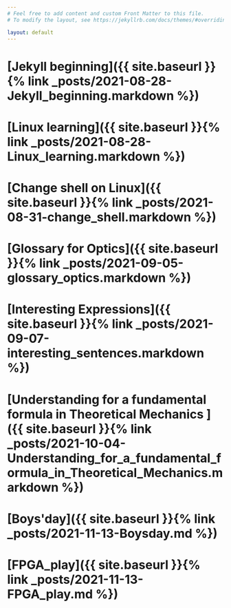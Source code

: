 ```yaml
---
# Feel free to add content and custom Front Matter to this file.
# To modify the layout, see https://jekyllrb.com/docs/themes/#overriding-theme-defaults

layout: default
---
```


# [Jekyll beginning]({{ site.baseurl }}{% link _posts/2021-08-28-Jekyll_beginning.markdown %})





# [Linux learning]({{ site.baseurl }}{% link _posts/2021-08-28-Linux_learning.markdown %})





# [Change shell on Linux]({{ site.baseurl }}{% link _posts/2021-08-31-change_shell.markdown %})











# [Glossary for Optics]({{ site.baseurl }}{% link _posts/2021-09-05-glossary_optics.markdown %})









# [Interesting Expressions]({{ site.baseurl }}{% link _posts/2021-09-07-interesting_sentences.markdown %})

# [Understanding for a fundamental formula in Theoretical Mechanics ]({{ site.baseurl }}{% link _posts/2021-10-04-Understanding_for_a_fundamental_formula_in_Theoretical_Mechanics.markdown %})



# [Boys'day]({{ site.baseurl }}{% link _posts/2021-11-13-Boysday.md %})



# [FPGA_play]({{ site.baseurl }}{% link _posts/2021-11-13-FPGA_play.md %})

